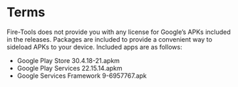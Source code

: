 # Terms
Fire-Tools does not provide you with any license for Google’s APKs included in the releases. Packages are included to provide a convenient way to sideload APKs to your device. Included apps are as follows:
- Google Play Store 30.4.18-21.apkm
- Google Play Services 22.15.14.apkm
- Google Services Framework 9-6957767.apk